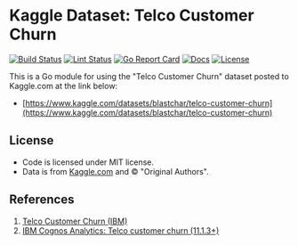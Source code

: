 # Kaggle Dataset: Telco Customer Churn

[![Build Status][build-status-svg]][build-status-url]
[![Lint Status][lint-status-svg]][lint-status-url]
[![Go Report Card][goreport-svg]][goreport-url]
[![Docs][docs-godoc-svg]][docs-godoc-url]
[![License][license-svg]][license-url]

This is a Go module for using the "Telco Customer Churn" dataset posted to Kaggle.com at the link below:

* [https://www.kaggle.com/datasets/blastchar/telco-customer-churn](https://www.kaggle.com/datasets/blastchar/telco-customer-churn)

## License

* Code is licensed under MIT license.
* Data is from [Kaggle.com](https://www.kaggle.com/datasets/blastchar/telco-customer-churn) and © "Original Authors".

## References

1. [Telco Customer Churn (IBM)](https://www.kaggle.com/datasets/denisexpsito/telco-customer-churn-ibm)
1. [IBM Cognos Analytics: Telco customer churn (11.1.3+)](https://community.ibm.com/community/user/blogs/steven-macko/2019/07/11/telco-customer-churn-1113)

 [build-status-svg]: https://github.com/grokify/dataset-telco-customer-churn/actions/workflows/ci.yaml/badge.svg?branch=main
 [build-status-url]: https://github.com/grokify/dataset-telco-customer-churn/actions/workflows/ci.yaml
 [lint-status-svg]: https://github.com/grokify/dataset-telco-customer-churn/actions/workflows/lint.yaml/badge.svg?branch=main
 [lint-status-url]: https://github.com/grokify/dataset-telco-customer-churn/actions/workflows/lint.yaml
 [goreport-svg]: https://goreportcard.com/badge/github.com/grokify/dataset-telco-customer-churn
 [goreport-url]: https://goreportcard.com/report/github.com/grokify/dataset-telco-customer-churn
 [docs-godoc-svg]: https://pkg.go.dev/badge/github.com/grokify/dataset-telco-customer-churn
 [docs-godoc-url]: https://pkg.go.dev/github.com/grokify/dataset-telco-customer-churn/v2
 [license-svg]: https://img.shields.io/badge/license-MIT-blue.svg
 [license-url]: https://github.com/grokify/dataset-telco-customer-churn/blob/main/LICENSE
 [used-by-svg]: https://sourcegraph.com/github.com/grokify/dataset-telco-customer-churn/-/badge.svg
 [used-by-url]: https://sourcegraph.com/github.com/grokify/dataset-telco-customer-churn?badge
 [loc-svg]: https://tokei.rs/b1/github/grokify/dataset-telco-customer-churn
 [repo-url]: https://github.com/grokify/dataset-telco-customer-churn